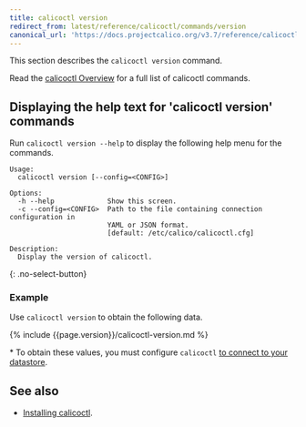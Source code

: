 ```yaml
---
title: calicoctl version
redirect_from: latest/reference/calicoctl/commands/version
canonical_url: 'https://docs.projectcalico.org/v3.7/reference/calicoctl/commands/version'
---
```


This section describes the `calicoctl version` command.

Read the [calicoctl Overview]({{site.baseurl}}/{{page.version}}/reference/calicoctl/)
for a full list of calicoctl commands.

## Displaying the help text for 'calicoctl version' commands

Run `calicoctl version --help` to display the following help menu for the
commands.

```
Usage:
  calicoctl version [--config=<CONFIG>]

Options:
  -h --help             Show this screen.
  -c --config=<CONFIG>  Path to the file containing connection configuration in
                        YAML or JSON format.
                        [default: /etc/calico/calicoctl.cfg]

Description:
  Display the version of calicoctl.
```
{: .no-select-button}

### Example

Use `calicoctl version` to obtain the following data.

{% include {{page.version}}/calicoctl-version.md %}

\* To obtain these values, you must configure `calicoctl`
   [to connect to your datastore](/{{page.version}}/getting-started/calicoctl/configure/).


## See also

-  [Installing calicoctl]({{site.baseurl}}/{{page.version}}/getting-started/calicoctl/install).
